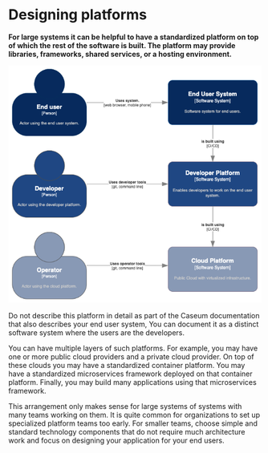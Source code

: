 # Designing platforms

**For large systems it can be helpful to have a standardized platform on top of which the rest of the software is built. The platform may provide libraries, frameworks, shared services, or a hosting environment.**

<img src="platforms.png" alt="C4 Landscape Diagram showing layered systems">

Do not describe this platform in detail as part of the Caseum documentation that also describes your end user system, You can document it as a distinct software system where the users are the developers.

You can have multiple layers of such platforms. For example, you may have one or more public cloud providers and a private cloud provider. On top of these clouds you may have a standardized container platform. You may have a standardized microservices framework deployed on that container platform. Finally, you may build many applications using that microservices framework.

This arrangement only makes sense for large systems of systems with many teams working on them. It is quite common for organizations to set up specialized platform teams too early. For smaller teams, choose simple and standard technology components that do not require much architecture work and focus on designing your application for your end users.

